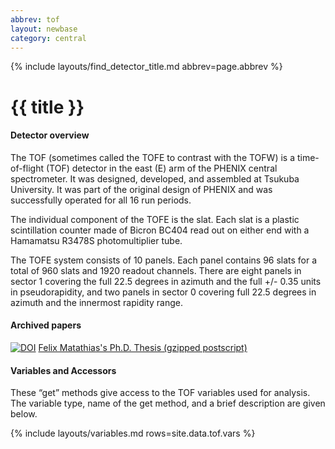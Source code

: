 ```yaml
---
abbrev: tof
layout: newbase
category: central
---
```

{% include layouts/find_detector_title.md abbrev=page.abbrev %}
# {{ title }}

#### Detector overview
The TOF
(sometimes called the TOFE to contrast with the TOFW)
is a time-of-flight (TOF) detector in the east (E) arm of the PHENIX central
spectrometer.  It was designed, developed, and assembled at Tsukuba University.  It was
part of the original design of PHENIX and was successfully operated for all 16 run
periods.

The individual component of the TOFE is the slat.  Each slat is a plastic scintillation
counter made of Bicron BC404 read out on either end with a Hamamatsu R3478S
photomultiplier tube.

The TOFE system consists of 10 panels.  Each panel contains 96 slats for a total of 960
slats and 1920 readout channels.  There are eight panels in sector 1 covering the full
22.5 degrees in azimuth and the full +/- 0.35 units in pseudorapidity, and two panels in
sector 0 covering full 22.5 degrees in azimuth and the innermost rapidity range.



#### Archived papers
[![DOI](https://zenodo.org/badge/DOI/10.5281/zenodo.3836437.svg)](https://doi.org/10.5281/zenodo.3836437)
[Felix Matathias's Ph.D. Thesis (gzipped postscript)](https://www.phenix.bnl.gov/phenix/WWW/talk/archive/theses/2004/Matathias_Felix-thesis.ps.gz)



#### Variables and Accessors
These “get” methods give access to the TOF variables used for analysis. The variable type, name of the get method, and a brief description are given below.

{% include layouts/variables.md rows=site.data.tof.vars %}


